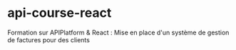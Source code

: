 # api-course-react

Formation sur APIPlatform & React : Mise en place d'un système de gestion de factures pour des clients
